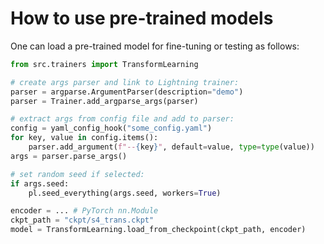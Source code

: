 # How to use pre-trained models

One can load a pre-trained model for fine-tuning or testing as follows:

```python
from src.trainers import TransformLearning

# create args parser and link to Lightning trainer:
parser = argparse.ArgumentParser(description="demo")
parser = Trainer.add_argparse_args(parser)

# extract args from config file and add to parser:
config = yaml_config_hook("some_config.yaml")
for key, value in config.items():
    parser.add_argument(f"--{key}", default=value, type=type(value))
args = parser.parse_args()

# set random seed if selected:
if args.seed:
    pl.seed_everything(args.seed, workers=True)

encoder = ... # PyTorch nn.Module
ckpt_path = "ckpt/s4_trans.ckpt"
model = TransformLearning.load_from_checkpoint(ckpt_path, encoder)
```